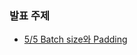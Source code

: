### 발표 주제
- [5/5 Batch size와 Padding](https://github.com/Miensoap/9oormthonUniv-spring-sutdy/issues/2)

